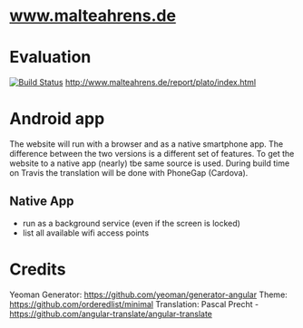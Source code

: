 # www.malteahrens.de

# Evaluation
[![Build Status](https://travis-ci.org/malteahrens/vita.svg?branch=master)](https://travis-ci.org/malteahrens/vita)
http://www.malteahrens.de/report/plato/index.html

# Android app
The website will run with a browser and as a native smartphone app. The difference between the two versions is a different set of features. To get the website to a native app (nearly) tbe same source is used. During build time on Travis the translation will be done with PhoneGap (Cardova).

## Native App
* run as a background service (even if the screen is locked)
* list all available wifi access points

# Credits
Yeoman Generator: https://github.com/yeoman/generator-angular
Theme: https://github.com/orderedlist/minimal
Translation: Pascal Precht - https://github.com/angular-translate/angular-translate